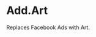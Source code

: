 # Add.Art
Replaces Facebook Ads with Art.

<!-- ![Trump Reactions screenshot](https://s3-eu-west-1.amazonaws.com/fgrante/trump_reaction_screenshot.png) -->
